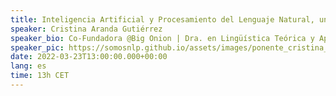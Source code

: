 ```yaml
---
title: Inteligencia Artificial y Procesamiento del Lenguaje Natural, una apasionante encrucijada
speaker: Cristina Aranda Gutiérrez
speaker_bio: Co-Fundadora @Big Onion | Dra. en Lingüística Teórica y Aplicada
speaker_pic: https://somosnlp.github.io/assets/images/ponente_cristina_aranda.jpg
date: 2022-03-23T13:00:00.000+00:00
lang: es
time: 13h CET
---
```


<EventSummary
    description="La inteligencia artificial (IA) forma parte de forma silenciosa de nuestro día y se ha convertido en una de las principales palancas en la digitalización de empresas. El objetivo de esta conferencia es explicar qué es la IA, cuáles son sus principales retos. En concreto, la Dra. Cristina Aranda se centrará en uno de los verticales de la IA con más potencial para el desarrollo económico de países y empresas: el procesamiento del lenguaje natural, para el cual, como se mostrará, es necesaria la transferencia de conocimiento y la colaboración de perfiles con diferente formación y experiencia, Las humanidades y las carreras técnicas por fin se juntan para crear productos y servicios de gran impacto social o empresarial."
    poster="https://somosnlp.github.io/assets/images/evento_23_03_encrucijada.png"
    name="Cristina Aranda Gutiérrez"
    twitter="https://twitter.com/cris_aranda_"
    linkedin="https://www.linkedin.com/in/cristinaaranda-businessdevelopment/"
    bio="Cristina Aranda es doctora en Lingüística Teórica y Aplicada, máster en Internet Business y licenciada en Filología Hispánica. Cofundadora de MujeresTech y  cofundadora de Big Onion, un equipo de solucionadores cuya experiencia les hace capaces de activar, poner en marcha o acelerar tecnologías más nuevas, la  innovación y/o la transformación cultural de las empresas de cualquier tipo y sector siempre pensando en el impacto positivo de la tecnología en las personas."
/>